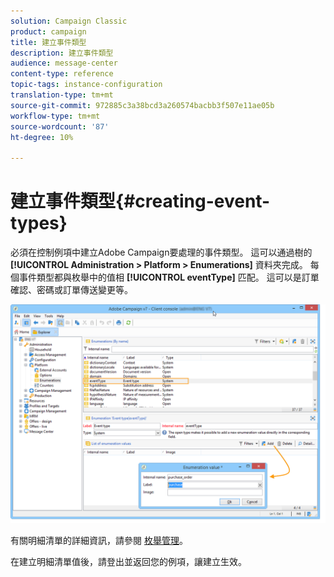 ```yaml
---
solution: Campaign Classic
product: campaign
title: 建立事件類型
description: 建立事件類型
audience: message-center
content-type: reference
topic-tags: instance-configuration
translation-type: tm+mt
source-git-commit: 972885c3a38bcd3a260574bacbb3f507e11ae05b
workflow-type: tm+mt
source-wordcount: '87'
ht-degree: 10%

---
```



# 建立事件類型{#creating-event-types}

必須在控制例項中建立Adobe Campaign要處理的事件類型。 這可以通過樹的 **[!UICONTROL Administration > Platform > Enumerations]** 資料夾完成。 每個事件類型都與枚舉中的值相 **[!UICONTROL eventType]** 匹配。 這可以是訂單確認、密碼或訂單傳送變更等。

![](assets/messagecenter_eventtype_enum_001.png)

有關明細清單的詳細資訊，請參閱 [枚舉管理](../../platform/using/managing-enumerations.md)。

在建立明細清單值後，請登出並返回您的例項，讓建立生效。
